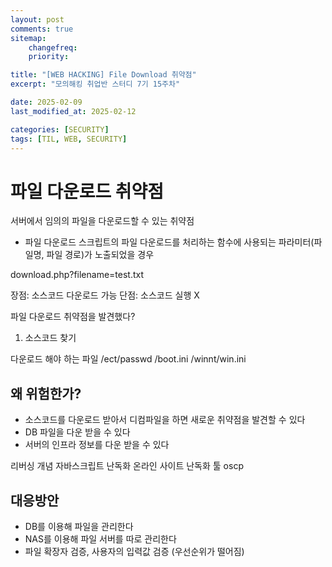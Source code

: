 ```yaml
---
layout: post
comments: true
sitemap:
    changefreq:
    priority:

title: "[WEB HACKING] File Download 취약점"
excerpt: "모의해킹 취업반 스터디 7기 15주차"

date: 2025-02-09
last_modified_at: 2025-02-12

categories: [SECURITY]
tags: [TIL, WEB, SECURITY]
---
```


# 파일 다운로드 취약점
서버에서 임의의 파일을 다운로드할 수 있는 취약점
* 파일 다운로드 스크립트의 파일 다운로드를 처리하는 함수에 사용되는 파라미터(파일명, 파일 경로)가 노출되었을 경우

download.php?filename=test.txt

<?php
    $filename = $_GET['filename'];

    download(path . $filename);
?>

장점: 소스코드 다운로드 가능
단점: 소스코드 실행 X

파일 다운로드 취약점을 발견했다?
1. 소스코드 찾기

다운로드 해야 하는 파일
/ect/passwd
/boot.ini
/winnt/win.ini

## 왜 위험한가?
* 소스코드를 다운로드 받아서 디컴파일을 하면 새로운 취약점을 발견할 수 있다
* DB 파일을 다운 받을 수 있다
* 서버의 인프라 정보를 다운 받을 수 있다

리버싱 개념
자바스크립트 난독화
온라인 사이트
난독화 툴
oscp

## 대응방안
* DB를 이용해 파일을 관리한다
* NAS를 이용해 파일 서버를 따로 관리한다
* 파일 확장자 검증, 사용자의 입력값 검증 (우선순위가 떨어짐)
